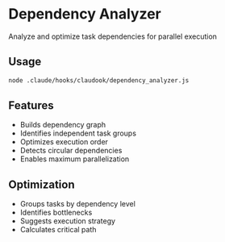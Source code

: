 # Dependency Analyzer

Analyze and optimize task dependencies for parallel execution

## Usage
```bash
node .claude/hooks/claudook/dependency_analyzer.js
```

## Features
- Builds dependency graph
- Identifies independent task groups
- Optimizes execution order
- Detects circular dependencies
- Enables maximum parallelization

## Optimization
- Groups tasks by dependency level
- Identifies bottlenecks
- Suggests execution strategy
- Calculates critical path
